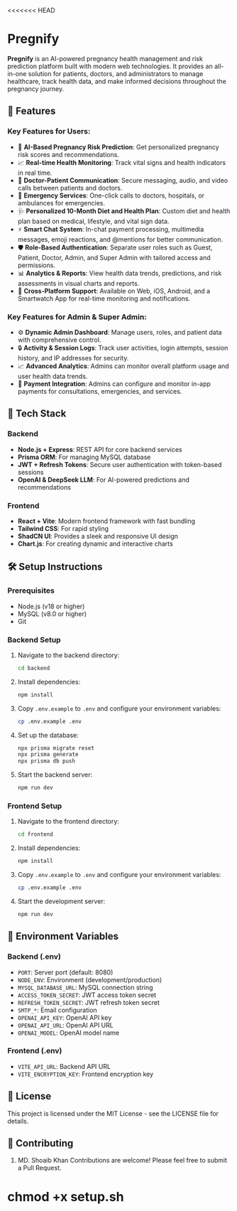 <<<<<<< HEAD
# Pregnify

**Pregnify** is an AI-powered pregnancy health management and risk prediction platform built with modern web technologies. It provides an all-in-one solution for patients, doctors, and administrators to manage healthcare, track health data, and make informed decisions throughout the pregnancy journey.

## 🚀 Features

### Key Features for Users:
- 🤖 **AI-Based Pregnancy Risk Prediction**: Get personalized pregnancy risk scores and recommendations.
- 📈 **Real-time Health Monitoring**: Track vital signs and health indicators in real time.
- 💬 **Doctor-Patient Communication**: Secure messaging, audio, and video calls between patients and doctors.
- 🏥 **Emergency Services**: One-click calls to doctors, hospitals, or ambulances for emergencies.
- 🩺 **Personalized 10-Month Diet and Health Plan**: Custom diet and health plan based on medical, lifestyle, and vital sign data.
- ⚡ **Smart Chat System**: In-chat payment processing, multimedia messages, emoji reactions, and @mentions for better communication.
- 🛡️ **Role-Based Authentication**: Separate user roles such as Guest, Patient, Doctor, Admin, and Super Admin with tailored access and permissions.
- 📊 **Analytics & Reports**: View health data trends, predictions, and risk assessments in visual charts and reports.
- 📱 **Cross-Platform Support**: Available on Web, iOS, Android, and a Smartwatch App for real-time monitoring and notifications.

### Key Features for Admin & Super Admin:
- ⚙️ **Dynamic Admin Dashboard**: Manage users, roles, and patient data with comprehensive control.
- 🔒 **Activity & Session Logs**: Track user activities, login attempts, session history, and IP addresses for security.
- 📈 **Advanced Analytics**: Admins can monitor overall platform usage and user health data trends.
- 💸 **Payment Integration**: Admins can configure and monitor in-app payments for consultations, emergencies, and services.

## 🧱 Tech Stack

### Backend
- **Node.js + Express**: REST API for core backend services
- **Prisma ORM**: For managing MySQL database
- **JWT + Refresh Tokens**: Secure user authentication with token-based sessions
- **OpenAI & DeepSeek LLM**: For AI-powered predictions and recommendations

### Frontend
- **React + Vite**: Modern frontend framework with fast bundling
- **Tailwind CSS**: For rapid styling
- **ShadCN UI**: Provides a sleek and responsive UI design
- **Chart.js**: For creating dynamic and interactive charts

## 🛠️ Setup Instructions

### Prerequisites
- Node.js (v18 or higher)
- MySQL (v8.0 or higher)
- Git

### Backend Setup
1. Navigate to the backend directory:
   ```bash
   cd backend
   ```

2. Install dependencies:
   ```bash
   npm install
   ```

3. Copy `.env.example` to `.env` and configure your environment variables:
   ```bash
   cp .env.example .env
   ```

4. Set up the database:
   ```bash
   npx prisma migrate reset
   npx prisma generate
   npx prisma db push
   ```

5. Start the backend server:
   ```bash
   npm run dev
   ```

### Frontend Setup
1. Navigate to the frontend directory:
   ```bash
   cd frontend
   ```

2. Install dependencies:
   ```bash
   npm install
   ```

3. Copy `.env.example` to `.env` and configure your environment variables:
   ```bash
   cp .env.example .env
   ```

4. Start the development server:
   ```bash
   npm run dev
   ```

## 🔐 Environment Variables

### Backend (.env)
- `PORT`: Server port (default: 8080)
- `NODE_ENV`: Environment (development/production)
- `MYSQL_DATABASE_URL`: MySQL connection string
- `ACCESS_TOKEN_SECRET`: JWT access token secret
- `REFRESH_TOKEN_SECRET`: JWT refresh token secret
- `SMTP_*`: Email configuration
- `OPENAI_API_KEY`: OpenAI API key
- `OPENAI_API_URL`: OpenAI API URL
- `OPENAI_MODEL`: OpenAI model name

### Frontend (.env)
- `VITE_API_URL`: Backend API URL
- `VITE_ENCRYPTION_KEY`: Frontend encryption key

## 📝 License
This project is licensed under the MIT License - see the LICENSE file for details.

## 🤝 Contributing
1. MD. Shoaib Khan 
Contributions are welcome! Please feel free to submit a Pull Request. 

chmod +x setup.sh
=======

